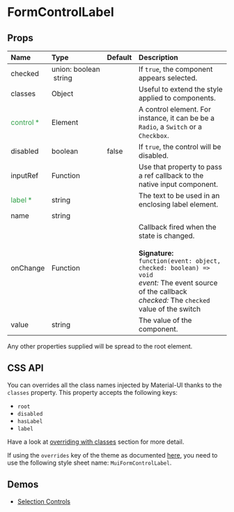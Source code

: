 <!--- This documentation is automatically generated, do not try to edit it. -->

# FormControlLabel



## Props
| Name | Type | Default | Description |
|:-----|:-----|:--------|:------------|
| checked | union:&nbsp;boolean<br>&nbsp;string<br> |  | If `true`, the component appears selected. |
| classes | Object |  | Useful to extend the style applied to components. |
| <span style="color: #31a148">control *</span> | Element |  | A control element. For instance, it can be be a `Radio`, a `Switch` or a `Checkbox`. |
| disabled | boolean | false | If `true`, the control will be disabled. |
| inputRef | Function |  | Use that property to pass a ref callback to the native input component. |
| <span style="color: #31a148">label *</span> | string |  | The text to be used in an enclosing label element. |
| name | string |  |  |
| onChange | Function |  | Callback fired when the state is changed.<br><br>**Signature:**<br>`function(event: object, checked: boolean) => void`<br>*event:* The event source of the callback<br>*checked:* The `checked` value of the switch |
| value | string |  | The value of the component. |

Any other properties supplied will be spread to the root element.

## CSS API

You can overrides all the class names injected by Material-UI thanks to the `classes` property.
This property accepts the following keys:
- `root`
- `disabled`
- `hasLabel`
- `label`

Have a look at [overriding with classes](/customization/overrides#overriding-with-classes)
section for more detail.

If using the `overrides` key of the theme as documented
[here](/customization/themes#customizing-all-instances-of-a-component-type),
you need to use the following style sheet name: `MuiFormControlLabel`.

## Demos

- [Selection Controls](/demos/selection-controls)
